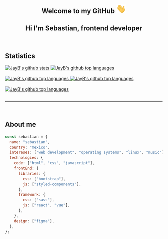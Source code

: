<div align="center">

## Welcome to my GitHub <img height="30" alt="" src="./assets/hi.gif">

## **Hi I'm Sebastian, frontend developer**

</div>

<br/>

## **Statistics**

<a href="https://github.com/sebastian-cg">
  <img height="150em" src="https://github-readme-stats.vercel.app/api?username=sebastian-cg&show_icons=true&theme=nord&count_private=true" alt="JayB's github stats" />
  <img height="150em" src="https://github-readme-stats.vercel.app/api/top-langs/?username=sebastian-cg&theme=nord&layout=compact" alt="JayB's github top languages" />
  <br/>
  <br/>
  <img height="150em" src="https://github-profile-summary-cards.vercel.app/api/cards/repos-per-language?username=sebastian-cg&theme=nord_dark" alt="JayB's github top languages" />
  <img height="150em" src="https://github-profile-summary-cards.vercel.app/api/cards/most-commit-language?username=sebastian-cg&theme=nord_dark" alt="JayB's github top languages" />
  <br/>
  <br/>
  <img height="200" src="https://activity-graph.herokuapp.com/graph?username=sebastian-cg&theme=github" alt="JayB's github top languages" />
</a>

<br/>
<br/>
<hr/>
<br/>

## **About me**

```javascript
const sebastian = {
  name: "sebastian",
  country: "mexico",
  intereses: ["web development", "operating systems", "linux", "music"],
  technologies: {
    code: ["html", "css", "javascript"],
    frontEnd: {
      libraries: {
        css: ["bootstrap"],
        js: ["styled-components"],
      },
      framework: {
        css: ["sass"],
        js: ["react", "vue"],
      },
    },
    design: ["figma"],
  },
};
```
